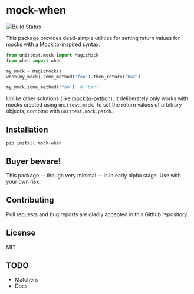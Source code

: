 mock-when
=========

[![Build Status](https://travis-ci.org/koirikivi/mock-when.svg?branch=master)](https://travis-ci.org/koirikivi/mock-when)

This package provides dead-simple utilities for setting return values for mocks
with a Mockito-inspired syntax:

```python
from unittest.mock import MagicMock
from when import when

my_mock = MagicMock()
when(my_mock).some_method('foo').then_return('bar')

my_mock.some_method('foo')  # 'bar'
```

Unlike other solutions (like [mockito-python](https://github.com/kaste/mockito-python)),
it deliberately only works with mocks created using `unittest.mock`. To set the return
values of arbitrary objects, combine with `unittest.mock.patch`.

Installation
------------

`pip install mock-when`

Buyer beware!
-------------

This package -- though very minimal -- is in early alpha stage. Use with your own
risk!

Contributing
------------

Pull requests and bug reports are gladly accepted in this Github repository.


License
-------

MIT

TODO
----
- Matchers
- Docs

